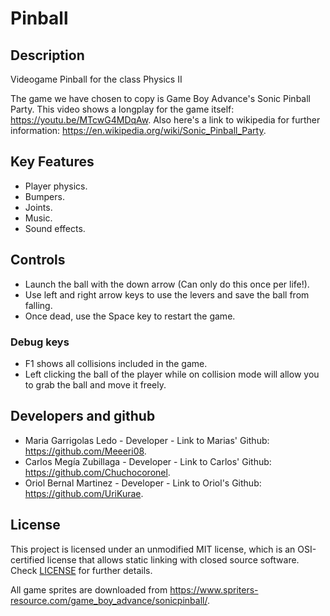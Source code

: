 # Pinball

## Description

Videogame Pinball for the class Physics II

The game we have chosen to copy is Game Boy Advance's Sonic Pinball Party. This video shows a longplay for the game itself: https://youtu.be/MTcwG4MDqAw.
Also here's a link to wikipedia for further information: https://en.wikipedia.org/wiki/Sonic_Pinball_Party.


## Key Features

- Player physics.
- Bumpers.
- Joints.
- Music.
- Sound effects.
 
## Controls

- Launch the ball with the down arrow (Can only do this once per life!).
- Use left and right arrow keys to use the levers and save the ball from falling.
- Once dead, use the Space key to restart the game.
 
 ### Debug keys
 
 - F1 shows all collisions included in the game.
 - Left clicking the ball of the player while on collision mode will allow you to grab the ball and move it freely.

## Developers and github 

 - Maria Garrigolas Ledo - Developer - Link to Marias' Github: https://github.com/Meeeri08.
 - Carlos Megía Zubillaga - Developer - Link to Carlos' Github: https://github.com/Chuchocoronel.
 - Oriol Bernal Martinez - Developer - Link to Oriol's Github: https://github.com/UriKurae.

## License

This project is licensed under an unmodified MIT license, which is an OSI-certified license that allows static linking with closed source software. Check [LICENSE](LICENSE) for further details.

All game sprites are downloaded from https://www.spriters-resource.com/game_boy_advance/sonicpinball/.


